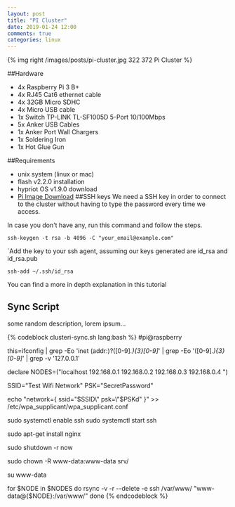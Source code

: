 ```yaml
---
layout: post
title: "PI Cluster"
date: 2019-01-24 12:00
comments: true
categories: linux
---
```


{% img right /images/posts/pi-cluster.jpg 322 372 Pi Cluster %}

##Hardware
- 4x Raspberry Pi 3 B+
- 4x RJ45 Cat6 ethernet cable
- 4x 32GB Micro SDHC
- 4x Micro USB cable
- 1x Switch TP-LINK TL-SF1005D 5-Port 10/100Mbps
- 5x Anker USB Cables
- 1x Anker Port Wall Chargers
- 1x Soldering Iron
- 1x Hot Glue Gun

##Requirements
- unix system (linux or mac)
- flash v2.2.0 installation
- hypriot OS v1.9.0 download
- [Pi Image Download](https://www.raspberrypi.org/documentation/installation/installing-images/)
##SSH keys
We need a SSH key in order to connect to the cluster without having to type the password every time we access.

In case you don't have any, run this command and follow the steps.

`ssh-keygen -t rsa -b 4096 -C "your_email@example.com"`

`Add the key to your ssh agent, assuming our keys generated are id_rsa and id_rsa.pub

`ssh-add ~/.ssh/id_rsa`

You can find a more in depth explanation in this tutorial






## Sync Script

some random description, lorem ipsum...

{% codeblock clusteri-sync.sh lang:bash %}
#pi@raspberry

this=ifconfig | grep -Eo 'inet (addr:)?([0-9]*\.){3}[0-9]*' | grep -Eo '([0-9]*\.){3}[0-9]*' | grep -v '127.0.0.1'

declare NODES=("localhost
192.168.0.1
192.168.0.2
192.168.0.3
192.168.0.4
")

SSID="Test Wifi Network"
PSK="SecretPassword"

echo "network={
   ssid=\"$SSID\"
   psk=\"$PSKd\"
}" >> /etc/wpa_supplicant/wpa_supplicant.conf

sudo systemctl enable ssh
sudo systemctl start ssh

sudo apt-get install nginx

sudo shutdown -r now

sudo chown -R www-data:www-data srv/



su www-data

for $NODE in $NODES
do
    rsync -v -r --delete -e ssh /var/www/ "www-data@{$NODE}:/var/www/"
done
{% endcodeblock %}

